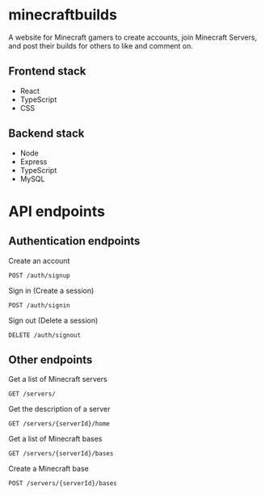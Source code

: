 # minecraftbuilds

A website for Minecraft gamers to create accounts, join Minecraft Servers, and post their builds for others to like and comment on.

## Frontend stack
- React
- TypeScript
- CSS

## Backend stack
- Node
- Express
- TypeScript
- MySQL

# API endpoints

## Authentication endpoints
Create an account
```
POST /auth/signup
```
Sign in (Create a session)
```
POST /auth/signin
```
Sign out (Delete a session)
```
DELETE /auth/signout
```

## Other endpoints
Get a list of Minecraft servers
```
GET /servers/
```
Get the description of a server
```
GET /servers/{serverId}/home
```
Get a list of Minecraft bases
```
GET /servers/{serverId}/bases
```
Create a Minecraft base
```
POST /servers/{serverId}/bases
```
